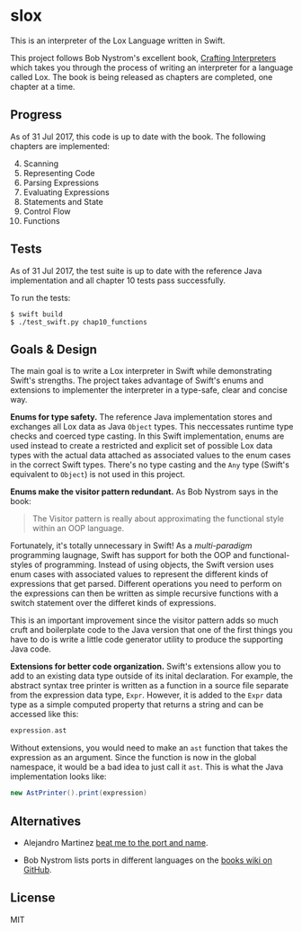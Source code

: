 # slox

This is an interpreter of the Lox Language written in Swift.

This project follows Bob Nystrom's excellent book,
[Crafting Interpreters](http://www.craftinginterpreters.com)
which takes you through the process of writing an interpreter for a language
called Lox. The book is being released as chapters are completed, one chapter
at a time.

## Progress
As of 31 Jul 2017, this code is up to date with the book. The following chapters
are implemented:

4. Scanning
5. Representing Code
6. Parsing Expressions
7. Evaluating Expressions
8. Statements and State
9. Control Flow
10. Functions

## Tests
As of 31 Jul 2017, the test suite is up to date with the reference Java
implementation and all chapter 10 tests pass successfully.

To run the tests:

```shell
$ swift build
$ ./test_swift.py chap10_functions
```

## Goals & Design
The main goal is to write a Lox interpreter in Swift while demonstrating
Swift's strengths. The project takes advantage of Swift's enums and
extensions to implementer the interpreter in a type-safe, clear and concise
way.

**Enums for type safety.** The reference Java implementation stores and
exchanges all Lox data as Java `Object` types. This neccessates runtime
type checks and coerced type casting. In this Swift implementation, enums
are used instead to create a restricted and explicit set of possible Lox
data types with the actual data attached as associated values to the
enum cases in the correct Swift types. There's no type casting and the
`Any` type (Swift's equivalent to `Object`) is not used in this project.

**Enums make the visitor pattern redundant.** As Bob Nystrom says in the
book:

> The Visitor pattern is really about approximating the functional style
> within an OOP language.

Fortunately, it's totally unnecessary in Swift! As a *multi-paradigm*
programming laugnage, Swift has support for both the OOP and
functional-styles of programming. Instead of using objects, the Swift
version uses enum cases with associated values to represent the
different kinds of expressions that get parsed. Different operations
you need to perform on the expressions can then be written as simple
recursive functions with a switch statement over the differet kinds
of expressions.

This is an important improvement since the visitor pattern adds so much
cruft and boilerplate code to the Java version that one of the first
things you have to do is write a little code generator utility to
produce the supporting Java code.

**Extensions for better code organization.** Swift's extensions allow
you to add to an existing data type outside of its inital declaration.
For example, the abstract syntax tree printer is written as a function
in a source file separate from the expression data type, `Expr`.
However, it is added to the `Expr` data type as a simple computed
property that returns a string and can be accessed like this:

```swift
expression.ast
```

Without extensions, you would need to make an `ast` function that
takes the expression as an argument. Since the function is now in
the global namespace, it would be a bad idea to just call it `ast`.
This is what the Java implementation looks like:

```java
new AstPrinter().print(expression)
```

## Alternatives
* Alejandro Martinez
[beat me to the port and name](https://github.com/alexito4/slox).

* Bob Nystrom lists ports in different languages on the
[books wiki on GitHub](https://github.com/munificent/craftinginterpreters/wiki/Lox-implementations).

## License
MIT
